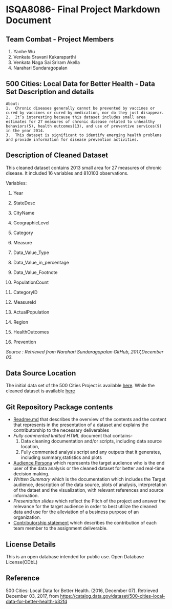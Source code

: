 
# ISQA8086- Final Project Markdown Document

## Team Combat - Project Members

1. Yanhe Wu
2. Venkata Sravani Kakaraparthi
3. Venkata Naga Sai Sriram Akella
4. Narahari Sundaragopalan

## 500 Cities: Local Data for Better Health - Data Set Description and details

    About:
    1.  Chronic diseases generally cannot be prevented by vaccines or cured by vaccines or cured by medication, nor do they just disappear.
    2.  It’s interesting because this dataset includes small area estimates for 27 measures of chronic disease related to unhealthy behaviors(5), health outcomes(13), and use of preventive services(9) in the year 2014.
    3.  This dataset is significant to identify emerging health problems and provide information for disease prevention activities.

## Description of Cleaned Dataset

This cleaned dataset contains 2013 small area for 27 measures of chronic disease. It included 16 variables and 810103 observations. 

Variables:

1. Year

2. StateDesc

3. CityName

4. GeographicLevel

5. Category

6. Measure

7. Data_Value_Type

8. Data_Value_in_percentage

9. Data_Value_Footnote

10. PopulationCount

11. CategoryID

12. MeasureId

13. ActualPopulation

14. Region

15. HealthOutcomes

16. Prevention


*Source : Retrieved from Narahari Sundaragopalan GitHub,.2017,December 03.*

## Data Source Location

The initial data set of the 500 Cities Project is available [here](https://github.com/Narahari-Sundaragopalan/ISQA8086-Team-Project/blob/master/RawDataSet/500CitiesLocalDataSetForBetterHealth2013.csv). While the cleaned dataset is available [here](https://github.com/Narahari-Sundaragopalan/ISQA8086-Team-Project/blob/master/Deliverables/RPlotDeliverable/Updated_US_States_Regions_Health.csv)

## Git Repository Package contents

* [Readme.md](https://github.com/Narahari-Sundaragopalan/ISQA8086-Team-Project/blob/master/Deliverables/Git%20Repository%20Package/Readme.md) that describes the overview of the contents and the content that represents in the presentation of a dataset and explains the contributorship to the necessary deliverables
* *Fully commented knitted HTML* document that contains-
  1. Data cleaning documentation and/or scripts, including data source location,
  2. Fully commented analysis script and any outputs that it generates, including summary,statistics and plots
* [Audience Persona](https://github.com/Narahari-Sundaragopalan/ISQA8086-Team-Project/blob/master/Deliverables/Git%20Repository%20Package/Audience_Persona_updated%20.pdf) which represents the target audience who is the end user of the data analysis or the cleaned dataset for better and real-time decision making.
* *Written Summary* which is the documentation which includes the Target audience, description of the data source, plots of analysis, interpretation of the dataet and the visualization, with relevant references and source information.
* *Presentation slides* which reflect the Pitch of the project and answer the relevance for the target audience in order to best utilize the cleaned data and use for the alleviation of a business purpose of an organization.
* [Contributorship statement](https://github.com/Narahari-Sundaragopalan/ISQA8086-Team-Project/blob/master/Deliverables/Git%20Repository%20Package/Contributorship_Statement.md) which describes the contribution of each team member to the assignment deliverable.

## License Details

This is an open database intended for public use. Open Database License(ODbL)

## Reference

500 Cities: Local Data for Better Health. (2016, December 07). Retrieved December 03, 2017, from https://catalog.data.gov/dataset/500-cities-local-data-for-better-health-b32fd
